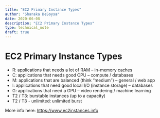 ```yaml
---
title: "EC2 Primary Instance Types"
author: "Shanaka DeSoysa"
date: 2020-06-08
description: "EC2 Primary Instance Types"
type: technical_note
draft: true
---
```


# EC2 Primary Instance Types

- R: applications that needs a lot of RAM – in-memory caches
- C: applications that needs good CPU – compute / databases
- M: applications that are balanced (think “medium”) – general / web app
- I: applications that need good local I/O (instance storage) – databases
- G: applications that need a GPU – video rendering / machine learning
- T2 / T3: burstable instances (up to a capacity)
- T2 / T3 - unlimited: unlimited burst

More info here: https://www.ec2instances.info
